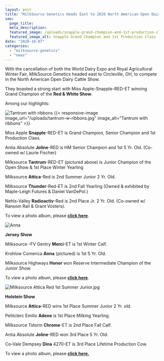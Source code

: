 ```yaml
---
layout: post
title: "MilkSource Genetics Heads East to 2020 North American Open Dairy Cattle Show"
seo:
  page_title:
  meta_description:
  featured_image: /uploads/snapple-grand-champion-and-1st-production-class.jpg
  featured_image_alt: Snapple Grand Champion and 1st Production Class
date: "2020-10-07"
categories: 
  - "milksource-genetics"
  - "news"
---
```


With the cancellation of both the World Dairy Expo and Royal Agricultural Winter Fair, MilkSource Genetics headed east to Circleville, OH, to compete in the North American Open Dairy Cattle Show.

They boasted a strong start with Miss Apple-Snapple-RED-ET winning Grand Champion of the **Red & White Show**.

Among our highlights:

![Tantrum with ribbons](/uploads/tantrum-w-ribbons.jpg)
{{< responsive-image image_url="/uploads/tantrum-w-ribbons.jpg" image_alt="Tantrum with ribbons" >}}

Miss Apple **Snapple**\-RED-ET is Grand Champion, Senior Champion and 1st Production Class.

Antia Absolute **Joline**\-RED is HM Senior Champion and 1st 5 Yr. Old. (Co-owned w/ Laurie Fischer)

Milksource **Tantrum**\-RED-ET (pictured above) is Junior Champion of the Open Show & 1st Place Winter Yearling

Milksource **Attica**\-Red is 2nd Summer Junior 2 Yr. Old.

Milksource **Thunder**\-Red-ET is 2nd Fall Yearling (Owned & exhibited by Maple-Leigh Futures & Daniel VanDePol.)

Nehls-Valley **Radioactiv**\-Red is 2nd Place Jr. 2 Yr. Old. (Co-owned w/ Ransom Rail & Grant Vosters).

To view a photo album, please **[click here](https://www.facebook.com/media/set/?vanity=MilkSourceGenetics&set=a.2705642386350233)**.

![Anna](/uploads/anna.jpg)

**Jersey Show**

Milksource -FV Gentry **Merci**\-ET is 1st Winter Calf.

Krohlow Comerica **Anna** (pictured) is 1st 5 Yr. Old.

Milksource Highways **Honor** won Reserve Intermediate Champion of the Junior Show.

To view a photo album, please **[click here](https://www.facebook.com/media/set/?vanity=MilkSourceGenetics&set=a.2706424769605328)**.

![Milksource Attica Red 1st Summer Junior.jpg](/uploads/milksource-attica-red-1st-summer-junior.jpg)

**Holstein Show**

Milksource **Attica**\-RED wins 1st Place Summer Junior 2 Yr. old.

Petitclerc Emilio **Adene** is 1st Place Milking Yearling.

Milksource Tstorm **Chrome**\-ET is 2nd Place Fall Calf.

Antia Absolute **Joline**\-RED won 3rd Place 5 Yr. Old.

Co-Vale Dempsey **Dina** 4270-ET is 3rd Place Lifetime Production Cow.

To view a photo album, please **[click here.](https://www.facebook.com/media/set?vanity=MilkSourceGenetics&set=a.2707453589502446 "https://www.facebook.com/media/set?vanity=MilkSourceGenetics&set=a.2707453589502446")**
